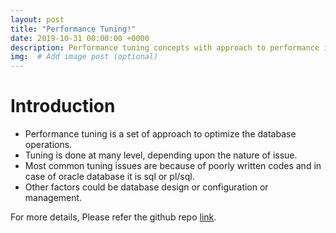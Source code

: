 ```yaml
---
layout: post
title: "Performance Tuning!"
date: 2019-10-31 00:00:00 +0000
description: Performance tuning concepts with approach to performance in Oracle Database. # Add post description (optional)
img:  # Add image post (optional)
---
```

# Introduction

* Performance tuning is a set of approach to optimize the database operations.
* Tuning is done at many level, depending upon the nature of issue.
* Most common tuning issues are because of poorly written codes and in case of oracle database it is sql or pl/sql.
* Other factors could be database design or configuration or management.

For more details, Please refer the github repo [link](https://github.com/rajnathsah/PerformanceTuning_Oracle). 
